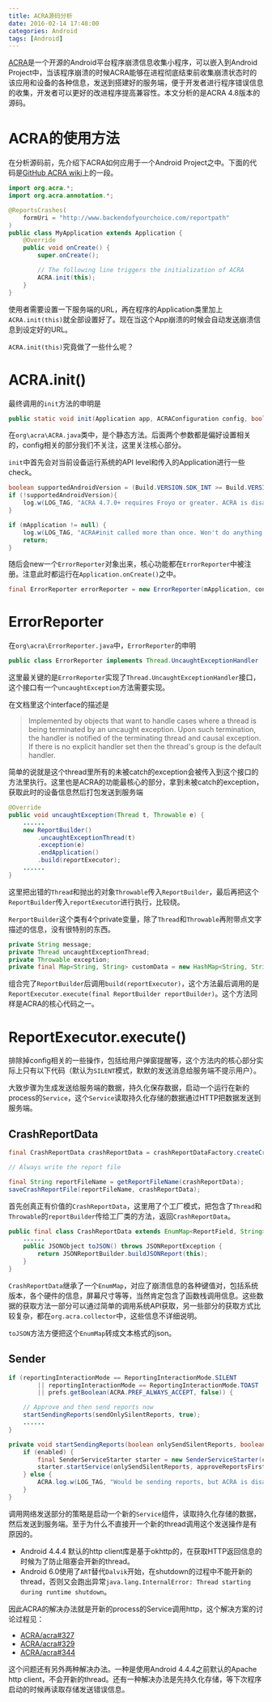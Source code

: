 ```yaml
---
title: ACRA源码分析
date: 2016-02-14 17:48:00
categories: Android
tags: [Android]
---
```

[ACRA](https://github.com/ACRA/acra)是一个开源的Android平台程序崩溃信息收集小程序，可以嵌入到Android Project中，当该程序崩溃的时候ACRA能够在进程彻底结束前收集崩溃状态时的该应用和设备的各种信息，发送到搭建好的服务端，便于开发者进行程序错误信息的收集，开发者可以更好的改进程序提高兼容性。本文分析的是ACRA 4.8版本的源码。

<!-- more -->
# ACRA的使用方法

在分析源码前，先介绍下ACRA如何应用于一个Android Project之中。下面的代码是[GitHub ACRA wiki](https://github.com/ACRA/acra/wiki/BasicSetup)上的一段。

``` Java
import org.acra.*;
import org.acra.annotation.*;

@ReportsCrashes(
    formUri = "http://www.backendofyourchoice.com/reportpath"
)
public class MyApplication extends Application {
    @Override
    public void onCreate() {
        super.onCreate();

        // The following line triggers the initialization of ACRA
        ACRA.init(this);
    }
}
```

使用者需要设置一下服务端的URL，再在程序的Application类里加上`ACRA.init(this)`就全部设置好了。现在当这个App崩溃的时候会自动发送崩溃信息到设定好的URL。

`ACRA.init(this)`究竟做了一些什么呢？

# ACRA.init()

最终调用的`init`方法的申明是
``` Java
public static void init(Application app, ACRAConfiguration config, boolean checkReportsOnApplicationStart)
```
在`org\acra\ACRA.java`类中，是个静态方法。后面两个参数都是偏好设置相关的，config相关的部分我们不关注，这里关注核心部分。

`init`中首先会对当前设备运行系统的API level和传入的Application进行一些check。

``` Java
boolean supportedAndroidVersion = (Build.VERSION.SDK_INT >= Build.VERSION_CODES.FROYO);
if (!supportedAndroidVersion){
    log.w(LOG_TAG, "ACRA 4.7.0+ requires Froyo or greater. ACRA is disabled and will NOT catch crashes or send messages.");
}

if (mApplication != null) {
    log.w(LOG_TAG, "ACRA#init called more than once. Won't do anything more.");
    return;
}
```

随后会new一个`ErrorReporter`对象出来，核心功能都在`ErrorReporter`中被注册。注意此时都运行在`Application.onCreate()`之中。

``` Java
final ErrorReporter errorReporter = new ErrorReporter(mApplication, configProxy, prefs, enableAcra, supportedAndroidVersion, !senderServiceProcess);
```

# ErrorReporter

在`org\acra\ErrorReporter.java`中，`ErrorReporter`的申明

``` Java
public class ErrorReporter implements Thread.UncaughtExceptionHandler
```

这里最关键的是`ErrorReporter`实现了`Thread.UncaughtExceptionHandler`接口，这个接口有一个`uncaughtException`方法需要实现。

在文档里这个interface的描述是
> Implemented by objects that want to handle cases where a thread is being terminated by an uncaught exception. Upon such termination, the handler is notified of the terminating thread and causal exception. If there is no explicit handler set then the thread's group is the default handler.

简单的说就是这个thread里所有的未被catch的exception会被传入到这个接口的方法里执行。这里也是ACRA的功能最核心的部分，拿到未被catch的exception，获取此时的设备信息然后打包发送到服务端

``` Java
@Override
public void uncaughtException(Thread t, Throwable e) {
    ......
    new ReportBuilder()
        .uncaughtExceptionThread(t)
        .exception(e)
        .endApplication()
        .build(reportExecutor);
    ......
}
```

这里把出错的`Thread`和抛出的对象`Throwable`传入`ReportBuilder`，最后再把这个`ReportBuilder`传入`reportExecutor`进行执行，比较绕。

`RerportBuilder`这个类有4个private变量，除了`Thread`和`Throwable`再附带点文字描述的信息，没有很特别的东西。
``` Java
private String message;
private Thread uncaughtExceptionThread;
private Throwable exception;
private final Map<String, String> customData = new HashMap<String, String>();
```

组合完了`ReportBuilder`后调用`build(reportExecutor)`，这个方法最后调用的是`ReportExecutor.execute(final ReportBuilder reportBuilder)`。这个方法同样是ACRA的核心代码之一。

# ReportExecutor.execute()

排除掉config相关的一些操作，包括给用户弹窗提醒等，这个方法内的核心部分实际上只有以下代码（默认为`SILENT`模式，默默的发送消息给服务端不提示用户）。

大致步骤为生成发送给服务端的数据，持久化保存数据，启动一个运行在新的process的`Service`，这个`Service`读取持久化存储的数据通过HTTP把数据发送到服务端。

## CrashReportData

``` Java
final CrashReportData crashReportData = crashReportDataFactory.createCrashData(reportBuilder);

// Always write the report file

final String reportFileName = getReportFileName(crashReportData);
saveCrashReportFile(reportFileName, crashReportData);
```

首先创真正有价值的`CrashReportData`，这里用了个工厂模式，把包含了`Thread`和`Throwable`的`reportBuilder`传给工厂类的方法，返回`CrashReportData`。

``` Java
public final class CrashReportData extends EnumMap<ReportField, String> {
    ......
    public JSONObject toJSON() throws JSONReportException {
        return JSONReportBuilder.buildJSONReport(this);
    }
}
```

`CrashReportData`继承了一个`EnumMap`，对应了崩溃信息的各种键值对，包括系统版本，各个硬件的信息，屏幕尺寸等等，当然肯定包含了函数栈调用信息。这些数据的获取方法一部分可以通过简单的调用系统API获取，另一些部分的获取方式比较复杂，都在`org.acra.collector`中，这些信息不详细说明。

`toJSON`方法方便把这个`EnumMap`转成文本格式的json。

## Sender

``` Java
if (reportingInteractionMode == ReportingInteractionMode.SILENT
        || reportingInteractionMode == ReportingInteractionMode.TOAST
        || prefs.getBoolean(ACRA.PREF_ALWAYS_ACCEPT, false)) {

    // Approve and then send reports now
    startSendingReports(sendOnlySilentReports, true);
    ......
}
```

``` Java
private void startSendingReports(boolean onlySendSilentReports, boolean approveReportsFirst) {
    if (enabled) {
        final SenderServiceStarter starter = new SenderServiceStarter(context, config);
        starter.startService(onlySendSilentReports, approveReportsFirst);
    } else {
        ACRA.log.w(LOG_TAG, "Would be sending reports, but ACRA is disabled");
    }
}
```

调用网络发送部分的策略是启动一个新的`Service`组件，读取持久化存储的数据，然后发送到服务端。至于为什么不直接开一个新的thread调用这个发送操作是有原因的。

* Android 4.4.4 默认的http client库是基于okhttp的，在获取HTTP返回信息的时候为了防止阻塞会开新的thread。
* Android 6.0使用了`ART`替代`Dalvik`开始，在shutdown的过程中不能开新的thread，否则又会跑出异常`java.lang.InternalError: Thread starting during runtime shutdown`。

因此ACRA的解决办法就是开新的process的Service调用http，这个解决方案的讨论过程见：

* [ACRA/acra#327](https://github.com/ACRA/acra/issues/327)
* [ACRA/acra#329](https://github.com/ACRA/acra/issues/329)
* [ACRA/acra#344](https://github.com/ACRA/acra/issues/344)

这个问题还有另外两种解决办法。一种是使用Android 4.4.4之前默认的Apache http client，不会开新的thread。还有一种解决办法是先持久化存储，等下次程序启动的时候再读取存储发送错误信息。
